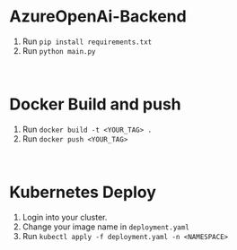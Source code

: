 # AzureOpenAi-Backend
1. Run `pip install requirements.txt`
2. Run `python main.py`

<br/>

# Docker Build and push
1. Run `docker build -t <YOUR_TAG> .`
2. Run `docker push <YOUR_TAG>`

 <br/>

# Kubernetes Deploy
1. Login into your cluster.
2. Change your image name in `deployment.yaml`
3. Run `kubectl apply -f deployment.yaml -n <NAMESPACE>`